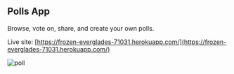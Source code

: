 ## Polls App

Browse, vote on, share, and create your own polls.

Live site: [https://frozen-everglades-71031.herokuapp.com/](https://frozen-everglades-71031.herokuapp.com/)

![poll](http://res.cloudinary.com/dkw0kkkgd/image/upload/v1469415211/pollsApp_gpsvk1.png)
